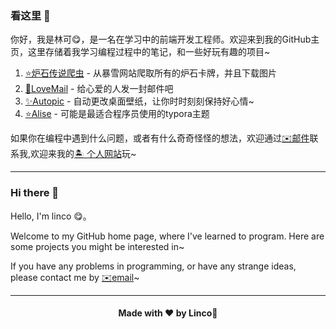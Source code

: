 ### 看这里 👋

你好，我是林可😋，是一名在学习中的前端开发工程师。欢迎来到我的GitHub主页，这里存储着我学习编程过程中的笔记，和一些好玩有趣的项目~

1. [⭐炉石传说爬虫](https://github.com/linklinco/HearthStone_Card) - 从暴雪网站爬取所有的炉石卡牌，并且下载图片
2. [🌟LoveMail](https://github.com/linklinco/LoveMail) - 给心爱的人发一封邮件吧
3. [✨Autopic](https://github.com/linklinco/autopic) - 自动更改桌面壁纸，让你时时刻刻保持好心情~
4. [⭐Alise](https://github.com/linklinco/Typora-Theme-Alise) - 可能是最适合程序员使用的typora主题

如果你在编程中遇到什么问题，或者有什么奇奇怪怪的想法，欢迎通过[✉️邮件](mailto:linklinco@163.com)联系我,欢迎来我的[🏝 个人网站](https://linklinco.github.io)玩~

<hr>

### Hi there 👋

Hello, I'm linco 😋。

Welcome to my GitHub home page, where I've learned to program. Here are some projects you might be interested in~

If you have any problems in programming, or have any strange ideas, please contact me by <a href="mailto:linklinco@163.com">✉️email</a>~

<hr>
<h4 align="center">Made with ❤️ by <a href="https://linklinco.github.io" style="text-decoration:none">Linco</a>🎉</h4>

